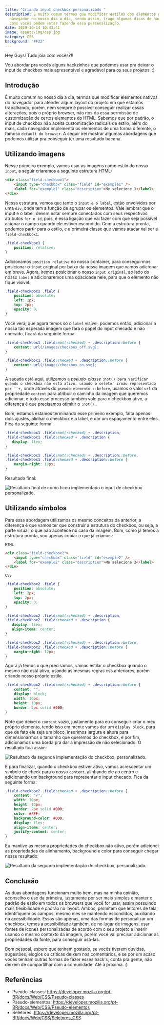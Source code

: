 ```yaml
---
title: "Criando input checkbox personalizado "
description: É muito comum termos que modificar estilos dos elementos nativos do
  navegador no nosso dia a dia, sendo assim, trago algumas dicas de hack's de
  como vocês podem estar fazendo essa personalização.
date: 2020-10-14 10:43:41
image: assets/img/css.jpg
category: CSS
background: "#F22"
---
```

Hey Guys! Tudo jóia com vocês?!!

Vou abordar pra vocês alguns hackzinhos que podemos usar pra deixar o input de checkbox mais apresentável e agradável para os seus projetos. :)

## Introdução

É muito comum no nosso dia a dia, termos que modificar elementos nativos do navegador para atender algum layout do projeto em que estamos trabalhando, porém, nem sempre é possível conseguir realizar essas alterações, pois o próprio browser, não nos da essa permissão de customização de certos elementos do HTML. Sabemos que por padrão, o input de checkbox não aceita customização radicais de estilo, além do mais, cada navegador implementa os elementos de uma forma diferente, o famoso `default do browser`. A seguir irei mostrar algumas abordagens que podemos utilizar pra conseguir ter uma resultado bacana.

## Utilizando imagens

Nesse primeiro exemplo, vamos usar as imagens como estilo do nosso `input`,  a seguir criaremos a seguinte estrutura HTML:

```html
<div class="field-checkbox1">
    <input type="checkbox" class="field" id="exemple1" />
    <label for="exemple1" class="description">Me selecione 1</label>
</div>
```

Nessa estrutura, vemos que tanto o `input e o label`, estão envolvidos por uma `div`, onde tem a função de agrupar os elementos. Vale lembrar que o input e o label, devem estar sempre conectados com seus respectivos atributos `for e id`, pois, é essa ligação que vai fazer com que seja possível acionar o campo quando ele estiver escondido. Com a estrutura pronta, podemos partir para o estilo,  e a primeira classe que vamos atacar vai ser a `field-checkbox1`.

```css
.field-checkbox1 {
    position: relative;
}
```

Adicionamos `position relative` no nosso container, para conseguirmos posicionar o `input` original por baixo da nossa imagem que vamos adicionar em breve. Agora, iremos posicionar o nosso `input original`, ao lado do nosso `label` e adicionaremos uma opacidade nele, para que o elemento não fique visível. 

```css
.field-checkbox1 .field {
    position: absolute;
    left: 2px;
    top: 2px;
    opacity: 0;
}
```

Você verá, que agora temos só o `label` visível, podemos então, adicionar a nossa tão esperada imagem que fará o papel do input checado e não checado,  ficará da seguinte forma: 

```css
.field-checkbox1 .field:not(:checked) + .description::before {
    content: url(/images/checkbox_off.svg);
}

.field-checkbox1 .field:checked + .description::before {
    content: url(/images/checkbox_on.svg);
}
```

A sacada está aqui, utilizamos a *pseudo-classe* ```:not() para verificar quando o checkbox não está ativo, usando o seletor irmão representado por ``+,``` onde através do `pseudo-elemento ::before`, usamos o valor `url` da propriedade `content` para atribuir o caminho da imagem que queremos adicionar, e todo esse processo também vale para o checkbox ativo, a diferença é que precisamos otimitir o `:not()` .

Bom, estamos estamos terminando esse primeiro exemplo, falta apenas dois ajustes, alinhar o checkbox e a label, e dar um espaçamento entre eles. Fica da seguinte forma: 

```css
.field-checkbox1 .field:not(:checked) + .description,
.field-checkbox1 .field:checked + .description {
   display: flex;
}

.field-checkbox1 .field:not(:checked) + .description::before,
.field-checkbox1 .field:checked + .description::before {
    margin-right: 10px;
}
```

Resultado final: 

![Resultado final de como ficou implementado o input de checkbox personalizado.](assets/img/checkbox_com_imagem.png)

## Utilizando símbolos

Para essa abordagem utilizamos os mesmo conceitos da anterior, a diferença é que vamos ter que construir a estrutura do checkbox, ou seja, a parte visual, o que não acontece no caso da imagem. Bom, como já temos a estrutura pronta, vou apenas copiar o que já criamos:

`HTML`

```html
<div class="field-checkbox2">
    <input type="checkbox" class="field" id="exemple2" />
    <label for="exemple2" class="description">Me selecione 2</label>
</div>
```

 `CSS`

```css
.field-checkbox2 .field {
    position: absolute;
    left: 2px;
    top: 2px;
    opacity: 0;
}

.field-checkbox2 .field:not(:checked) + .description,
.field-checkbox2 .field:checked + .description {
   display: flex;
   align-items: center;
}

.field-checkbox2 .field:not(:checked) + .description::before,
.field-checkbox2 .field:checked + .description::before {
    margin-right: 10px;
} 
```

Agora já temos o que precisamos, vamos estilar o checkbox quando o mesmo não está ativo, usando as mesmas regras css anteriores, porém criando nosso próprio estilo.

```css
.field-checkbox2 .field:not(:checked) + .description::before {
    content: "";
    display: block;
    width: 10px;
    height: 10px;
    border: 2px solid #000;
}
```

Note que deixei o `content` vazio, justamente para eu conseguir criar o meu próprio elemento, tendo isso em mente vamos dar um `display block`, para que de fato ele seja um bloco, inserimos largura e altura para dimensionarmos o tamanho que queremos do checkbox, e por fim, adicionamos uma borda pra dar a impressão de não selecionado. O resultado fica assim: 

![Resultado da segunda implementação do checkbox, personalizado.](assets/img/checkbox_off.png)

E para finalizar, quando o checkbox estiver ativo, vamos acrescentar um símbolo de check para o nosso `content`, alinhando ele ao centro e adicionando um background para representar o input checado. Fica da seguinte forma:

```css
.field-checkbox2 .field:checked + .description::before {
    content: "✔";
    width: 10px;
    height: 10px;
    border: 2px solid #000;
    color: #FFF;  
    background-color: #000;
    display: flex;
    align-items: center;
    justify-content: center;
}
```

Eu mantive as mesma propriedades do checkbox não ativo, porém adicionei as propriedades de alinhamento, background e color para conseguir chegar nesse resultado: 

![Resultado da segunda implementação do checkbox, personalizado.](assets/img/checkbox_on.png)

## Conclusão

As duas abordagens funcionam muito bem, mas na minha opinião, aconselho o uso da primeira, justamente por ser mais simples e manter o padrão de estilo em todos os browsers que você for usar, assim possuindo mais flexibilidade e padrão no layout. Ambos, permitem que leitores de tela, identifiquem os campos, mesmo eles se mantendo escondidos, auxiliando na acessibilidade. Essas são apenas, uma das formas de personalizar um checkbox, temos a possibilidade também, de no lugar de imagens, usar fontes de ícones personalizadas de acordo com o seu projeto e inserir usando o mesmo contexto da imagem, porém você vai precisar  adicionar as propriedades da fonte, para conseguir usá-las.

Bom pessoal, espero que tenham gostado, se vocês tiverem duvidas, sugestões, elogios ou críticas deixem nos comentários, e se por um acaso vocês tenham outras formas de fazer esses hack's, conta pra gente, não deixem de compartilhar com a comunidade. Até a próxima. :)  

## Referências

* Pseudo-classes: <https://developer.mozilla.org/pt-BR/docs/Web/CSS/Pseudo-classes>
* Pseudo-elementos: <https://developer.mozilla.org/pt-BR/docs/Web/CSS/Pseudo-elementos>
* Seletores: <https://developer.mozilla.org/pt-BR/docs/Web/CSS/Seletores_CSS>
